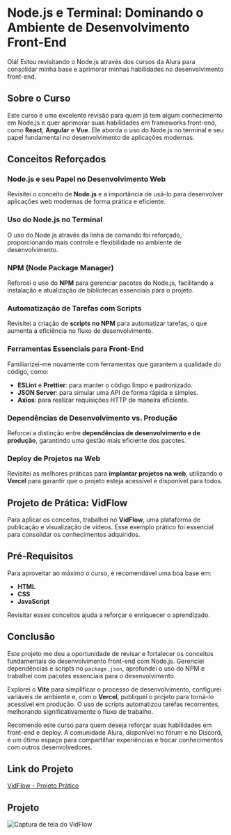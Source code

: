 # Node.js e Terminal: Dominando o Ambiente de Desenvolvimento Front-End

Olá! Estou revisitando o Node.js através dos cursos da Alura para consolidar minha base e aprimorar minhas habilidades no desenvolvimento front-end.

## Sobre o Curso

Este curso é uma excelente revisão para quem já tem algum conhecimento em Node.js e quer aprimorar suas habilidades em frameworks front-end, como **React**, **Angular** e **Vue**. Ele aborda o uso do Node.js no terminal e seu papel fundamental no desenvolvimento de aplicações modernas.

## Conceitos Reforçados

### Node.js e seu Papel no Desenvolvimento Web
Revisitei o conceito de **Node.js** e a importância de usá-lo para desenvolver aplicações web modernas de forma prática e eficiente.

### Uso do Node.js no Terminal
O uso do Node.js através da linha de comando foi reforçado, proporcionando mais controle e flexibilidade no ambiente de desenvolvimento.

### NPM (Node Package Manager)
Reforcei o uso do **NPM** para gerenciar pacotes do Node.js, facilitando a instalação e atualização de bibliotecas essenciais para o projeto.

### Automatização de Tarefas com Scripts
Revisitei a criação de **scripts no NPM** para automatizar tarefas, o que aumenta a eficiência no fluxo de desenvolvimento.

### Ferramentas Essenciais para Front-End
Familiarizei-me novamente com ferramentas que garantem a qualidade do código, como:

- **ESLint** e **Prettier**: para manter o código limpo e padronizado.
- **JSON Server**: para simular uma API de forma rápida e simples.
- **Axios**: para realizar requisições HTTP de maneira eficiente.

### Dependências de Desenvolvimento vs. Produção
Reforcei a distinção entre **dependências de desenvolvimento e de produção**, garantindo uma gestão mais eficiente dos pacotes.

### Deploy de Projetos na Web
Revisitei as melhores práticas para **implantar projetos na web**, utilizando o **Vercel** para garantir que o projeto esteja acessível e disponível para todos.

## Projeto de Prática: VidFlow

Para aplicar os conceitos, trabalhei no **VidFlow**, uma plataforma de publicação e visualização de vídeos. Esse exemplo prático foi essencial para consolidar os conhecimentos adquiridos.

## Pré-Requisitos

Para aproveitar ao máximo o curso, é recomendável uma boa base em:

- **HTML**
- **CSS**
- **JavaScript**

Revisitar esses conceitos ajuda a reforçar e enriquecer o aprendizado.

## Conclusão

Este projeto me deu a oportunidade de revisar e fortalecer os conceitos fundamentais do desenvolvimento front-end com Node.js. Gerenciei dependências e scripts no `package.json`, aprofundei o uso do NPM e trabalhei com pacotes essenciais para o desenvolvimento.

Explorei o **Vite** para simplificar o processo de desenvolvimento, configurei variáveis de ambiente e, com o **Vercel**, publiquei o projeto para torná-lo acessível em produção. O uso de scripts automatizou tarefas recorrentes, melhorando significativamente o fluxo de trabalho.

Recomendo este curso para quem deseja reforçar suas habilidades em front-end e deploy. A comunidade Alura, disponível no fórum e no Discord, é um ótimo espaço para compartilhar experiências e trocar conhecimentos com outros desenvolvedores.

## Link do Projeto

[VidFlow - Projeto Prático](https://node-js-e-terminal-dominando-o-ambiente-de-desenvolv-9fmp1mqiu.vercel.app/)

## Projeto

![Captura de tela do VidFlow](https://github.com/user-attachments/assets/ec4486d7-833d-4f9b-b82b-df50abf67cde)
